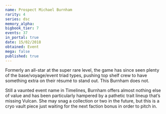 ```yaml
---
name: Prospect Michael Burnham
rarity: 4
series: dsc
memory_alpha:
bigbook_tier: 7
events: 37
in_portal: true
date: 15/02/2018
obtained: Event
mega: false
published: true
---
```


Formerly an all-star at the super rare level, the game has since seen plenty of the base/voyage/event triad types, pushing top shelf crew to have something extra on their résumé to stand out. This Burnham does not.

Still a vaunted event name in Timelines, Burnham offers almost nothing else of value and has been particularly hampered by a pathetic trait lineup that’s missing Vulcan. She may snag a collection or two in the future, but this is a cryo vault piece just waiting for the next faction bonus in order to pitch in.
